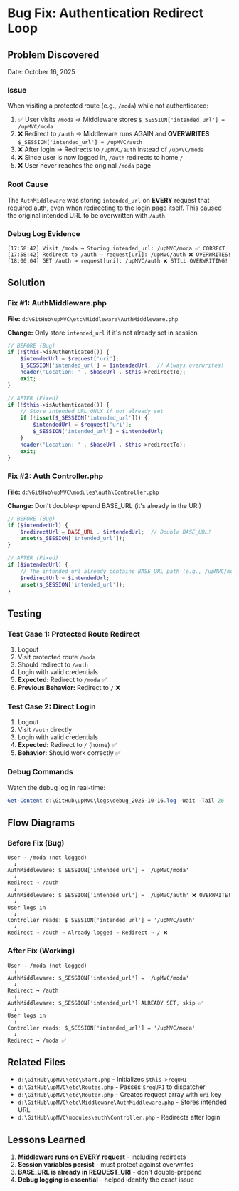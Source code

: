 # Bug Fix: Authentication Redirect Loop

## Problem Discovered
Date: October 16, 2025

### Issue
When visiting a protected route (e.g., `/moda`) while not authenticated:
1. ✅ User visits `/moda` → Middleware stores `$_SESSION['intended_url'] = /upMVC/moda`
2. ❌ Redirect to `/auth` → Middleware runs AGAIN and **OVERWRITES** `$_SESSION['intended_url'] = /upMVC/auth`
3. ❌ After login → Redirects to `/upMVC/auth` instead of `/upMVC/moda`
4. ❌ Since user is now logged in, `/auth` redirects to home `/`
5. ❌ User never reaches the original `/moda` page

### Root Cause
The `AuthMiddleware` was storing `intended_url` on **EVERY** request that required auth, even when redirecting to the login page itself. This caused the original intended URL to be overwritten with `/auth`.

### Debug Log Evidence
```log
[17:58:42] Visit /moda → Storing intended_url: /upMVC/moda ✅ CORRECT
[17:58:42] Redirect to /auth → request[uri]: /upMVC/auth ❌ OVERWRITES!
[18:00:04] GET /auth → request[uri]: /upMVC/auth ❌ STILL OVERWRITING!
```

## Solution

### Fix #1: AuthMiddleware.php
**File:** `d:\GitHub\upMVC\etc\Middleware\AuthMiddleware.php`

**Change:** Only store `intended_url` if it's not already set in session

```php
// BEFORE (Bug)
if (!$this->isAuthenticated()) {
    $intendedUrl = $request['uri'];
    $_SESSION['intended_url'] = $intendedUrl;  // Always overwrites!
    header('Location: ' . $baseUrl . $this->redirectTo);
    exit;
}

// AFTER (Fixed)
if (!$this->isAuthenticated()) {
    // Store intended URL ONLY if not already set
    if (!isset($_SESSION['intended_url'])) {
        $intendedUrl = $request['uri'];
        $_SESSION['intended_url'] = $intendedUrl;
    }
    header('Location: ' . $baseUrl . $this->redirectTo);
    exit;
}
```

### Fix #2: Auth Controller.php
**File:** `d:\GitHub\upMVC\modules\auth\Controller.php`

**Change:** Don't double-prepend BASE_URL (it's already in the URI)

```php
// BEFORE (Bug)
if ($intendedUrl) {
    $redirectUrl = BASE_URL . $intendedUrl;  // Double BASE_URL!
    unset($_SESSION['intended_url']);
}

// AFTER (Fixed)
if ($intendedUrl) {
    // The intended_url already contains BASE_URL path (e.g., /upMVC/moda)
    $redirectUrl = $intendedUrl;
    unset($_SESSION['intended_url']);
}
```

## Testing

### Test Case 1: Protected Route Redirect
1. Logout
2. Visit protected route `/moda`
3. Should redirect to `/auth`
4. Login with valid credentials
5. **Expected:** Redirect to `/moda` ✅
6. **Previous Behavior:** Redirect to `/` ❌

### Test Case 2: Direct Login
1. Logout
2. Visit `/auth` directly
3. Login with valid credentials
4. **Expected:** Redirect to `/` (home) ✅
5. **Behavior:** Should work correctly ✅

### Debug Commands
Watch the debug log in real-time:
```powershell
Get-Content d:\GitHub\upMVC\logs\debug_2025-10-16.log -Wait -Tail 20
```

## Flow Diagrams

### Before Fix (Bug)
```
User → /moda (not logged)
  ↓
AuthMiddleware: $_SESSION['intended_url'] = '/upMVC/moda'
  ↓
Redirect → /auth
  ↓
AuthMiddleware: $_SESSION['intended_url'] = '/upMVC/auth' ❌ OVERWRITE!
  ↓
User logs in
  ↓
Controller reads: $_SESSION['intended_url'] = '/upMVC/auth'
  ↓
Redirect → /auth → Already logged → Redirect → / ❌
```

### After Fix (Working)
```
User → /moda (not logged)
  ↓
AuthMiddleware: $_SESSION['intended_url'] = '/upMVC/moda'
  ↓
Redirect → /auth
  ↓
AuthMiddleware: $_SESSION['intended_url'] ALREADY SET, skip ✅
  ↓
User logs in
  ↓
Controller reads: $_SESSION['intended_url'] = '/upMVC/moda'
  ↓
Redirect → /moda ✅
```

## Related Files
- `d:\GitHub\upMVC\etc\Start.php` - Initializes `$this->reqURI`
- `d:\GitHub\upMVC\etc\Routes.php` - Passes `$reqURI` to dispatcher
- `d:\GitHub\upMVC\etc\Router.php` - Creates request array with `uri` key
- `d:\GitHub\upMVC\etc\Middleware\AuthMiddleware.php` - Stores intended URL
- `d:\GitHub\upMVC\modules\auth\Controller.php` - Redirects after login

## Lessons Learned
1. **Middleware runs on EVERY request** - including redirects
2. **Session variables persist** - must protect against overwrites
3. **BASE_URL is already in REQUEST_URI** - don't double-prepend
4. **Debug logging is essential** - helped identify the exact issue
